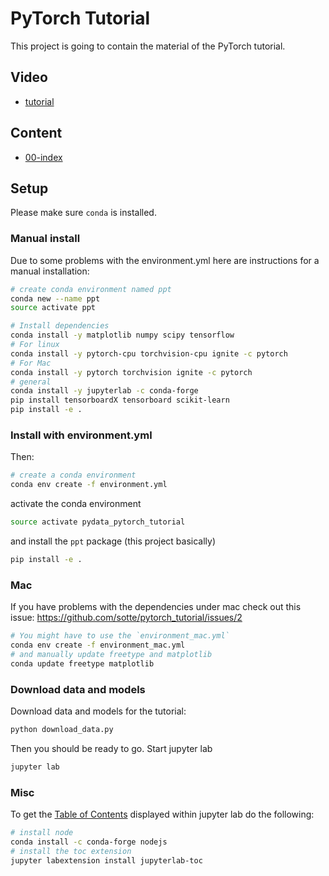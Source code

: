 PyTorch Tutorial
================

This project is going to contain the material of the PyTorch tutorial.

## Video

- [tutorial](https://www.youtube.com/watch?v=_H3aw6wkCv0)

Content
-------
- [00-index](notebooks/00_index.ipynb)


Setup
-----

Please make sure `conda` is installed.

### Manual install
Due to some problems with the environment.yml here are instructions
for a manual installation:
```bash
# create conda environment named ppt
conda new --name ppt
source activate ppt

# Install dependencies
conda install -y matplotlib numpy scipy tensorflow
# For linux
conda install -y pytorch-cpu torchvision-cpu ignite -c pytorch
# For Mac
conda install -y pytorch torchvision ignite -c pytorch
# general
conda install -y jupyterlab -c conda-forge
pip install tensorboardX tensorboard scikit-learn
pip install -e .
```


### Install with environment.yml

Then:
```bash
# create a conda environment
conda env create -f environment.yml
```
activate the conda environment
```bash
source activate pydata_pytorch_tutorial
```
and install the `ppt` package (this project basically)
```bash
pip install -e .
```


### Mac
If you have problems with the dependencies under mac check out this issue:
https://github.com/sotte/pytorch_tutorial/issues/2

```bash
# You might have to use the `environment_mac.yml`
conda env create -f environment_mac.yml
# and manually update freetype and matplotlib
conda update freetype matplotlib
```


### Download data and models
Download data and models for the tutorial:
```bash
python download_data.py
```
Then you should be ready to go.
Start jupyter lab
```bash
jupyter lab
```


### Misc
To get the [Table of Contents](https://github.com/ian-r-rose/jupyterlab-toc)
displayed within jupyter lab do the following:
```bash
# install node
conda install -c conda-forge nodejs
# install the toc extension
jupyter labextension install jupyterlab-toc
```
